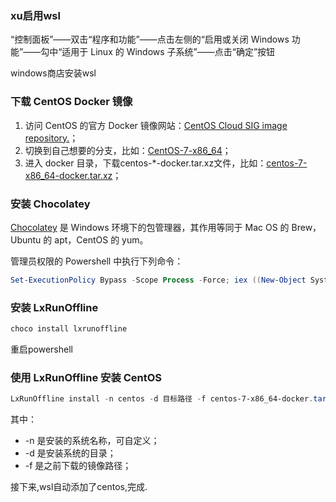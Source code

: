 ### xu启用wsl

“控制面板”——双击“程序和功能”——点击左侧的“启用或关闭 Windows 功能”——勾中“适用于 Linux 的 Windows 子系统”——点击“确定”按钮

windows商店安装wsl

### 下载 CentOS Docker 镜像

1.  访问 CentOS 的官方 Docker 镜像网站：[CentOS Cloud SIG image repository.](https://github.com/CentOS/sig-cloud-instance-images)；
2.  切换到自己想要的分支，比如：[CentOS-7-x86\_64](https://github.com/CentOS/sig-cloud-instance-images/tree/CentOS-7-x86_64)；
3.  进入 docker 目录，下载centos-\*-docker.tar.xz文件，比如：[centos-7-x86\_64-docker.tar.xz](https://github.com/CentOS/sig-cloud-instance-images/raw/CentOS-7-x86_64/docker/centos-7-x86_64-docker.tar.xz)；

### 安装 Chocolatey

[Chocolatey](https://chocolatey.org/) 是 Win­dows 环境下的包管理器，其作用等同于 Mac OS 的 Brew，Ubuntu 的 apt，Cen­tOS 的 yum。

管理员权限的 Pow­er­shell 中执行下列命令：

```powershell
Set-ExecutionPolicy Bypass -Scope Process -Force; iex ((New-Object System.Net.WebClient).DownloadString('https://chocolatey.org/install.ps1'))
```

### 安装 LxRunOffline

```powershell
choco install lxrunoffline
```
重启powershell

### 使用 LxRunOffline 安装 CentOS

```powershell
LxRunOffline install -n centos -d 目标路径 -f centos-7-x86_64-docker.tar.xz
```

其中：

- -n 是安装的系统名称，可自定义；
- -d 是安装系统的目录；
- -f 是之前下载的镜像路径；

接下来,wsl自动添加了centos,完成.